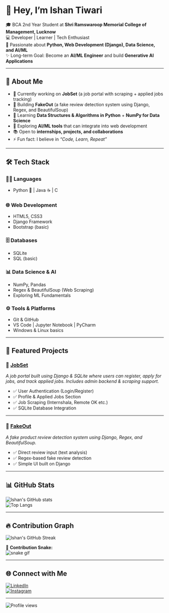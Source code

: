 # 👋 Hey, I’m Ishan Tiwari  

🎓 BCA 2nd Year Student at **Shri Ramswaroop Memorial College of Management, Lucknow**  
💻 Developer | Learner | Tech Enthusiast  
🚀 Passionate about **Python, Web Development (Django), Data Science, and AI/ML**  
✨ Long-term Goal: Become an **AI/ML Engineer** and build **Generative AI Applications**  

---

## 🚀 About Me  
- 🔭 Currently working on **JobSet** (a job portal with scraping + applied jobs tracking)  
- 🧠 Building **FakeOut** (a fake review detection system using Django, Regex, and BeautifulSoup)  
- 🌱 Learning **Data Structures & Algorithms in Python** + **NumPy for Data Science**  
- 🎯 Exploring **AI/ML tools** that can integrate into web development  
- 📚 Open to **internships, projects, and collaborations**  
- ⚡ Fun fact: I believe in *“Code, Learn, Repeat”*  

---

## 🛠️ Tech Stack  

### 👨‍💻 Languages  
- Python 🐍 | Java ☕ | C  

### 🌐 Web Development  
- HTML5, CSS3  
- Django Framework  
- Bootstrap (basic)  

### 🗄️ Databases  
- SQLite  
- SQL (basic)  

### 📊 Data Science & AI  
- NumPy, Pandas  
- Regex & BeautifulSoup (Web Scraping)  
- Exploring ML Fundamentals  

### ⚙️ Tools & Platforms  
- Git & GitHub  
- VS Code | Jupyter Notebook | PyCharm  
- Windows & Linux basics  

---

## 📌 Featured Projects  

### 🔹 [JobSet](https://github.com/ishantiwariii/JobSet)  
*A job portal built using Django & SQLite where users can register, apply for jobs, and track applied jobs. Includes admin backend & scraping support.*  
- ✅ User Authentication (Login/Register)  
- ✅ Profile & Applied Jobs Section  
- ✅ Job Scraping (Internshala, Remote OK etc.)  
- ✅ SQLite Database Integration  

---

### 🔹 [FakeOut](https://github.com/ishantiwariii/FakeOut)  
*A fake product review detection system using Django, Regex, and BeautifulSoup.*  
- ✅ Direct review input (text analysis)  
- ✅ Regex-based fake review detection  
- ✅ Simple UI built on Django  

---

## 📊 GitHub Stats  

![Ishan's GitHub stats](https://github-readme-stats.vercel.app/api?username=ishantiwariii&show_icons=true&theme=radical)  
![Top Langs](https://github-readme-stats.vercel.app/api/top-langs/?username=ishantiwariii&layout=compact&theme=radical)  

---

## 🔥 Contribution Graph  

![Ishan's GitHub Streak](https://github-readme-streak-stats.herokuapp.com/?user=ishantiwariii&theme=radical)  

🐍 **Contribution Snake:**  
![snake gif](https://github.com/ishantiwariii/ishantiwariii/blob/output/github-contribution-grid-snake.svg)  

---

## 🌐 Connect with Me  

[![LinkedIn](https://img.shields.io/badge/LinkedIn-blue?style=for-the-badge&logo=linkedin)](https://linkedin.com/in/your-link)  
[![Instagram](https://img.shields.io/badge/Instagram-%23E4405F.svg?style=for-the-badge&logo=Instagram&logoColor=white)](https://www.instagram.com/ishan_tiwariii/)  

---

![Profile views](https://komarev.com/ghpvc/?username=ishantiwariii&color=blueviolet)  
